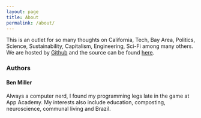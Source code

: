 ```yaml
---
layout: page
title: About
permalink: /about/
---
```


This is an outlet for so many thoughts on California, Tech, Bay Area, Politics, Science, Sustainability, Capitalism, Engineering, Sci-Fi among many others. We are hosted by [Github](http://github.com) and the source can be found [here](https://github.com/siliconbabylon/siliconbabylon.github.io).


### Authors

#### Ben Miller

Always a computer nerd, I found my programming legs late in the game at App Academy. My interests also include education, composting, neuroscience, communal living and Brazil.
